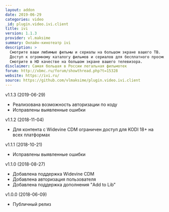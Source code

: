 ```yaml
---
layout: addon
date: 2019-06-29
categories: video
_id: plugin.video.ivi.client
title: ivi
version: 1.1.3
provider: vl.maksime
summary: Онлайн-кинотеатр ivi
description: >
  Смотрите ваши любимые фильмы и сериалы на большом экране вашего ТВ.
  Доступ к огромному каталогу фильмов и сериалов для бесплатного просмотра в один клик.
  Смотрите в HD качестве на большом экране вашего телевизора.
disclaimer: Самая большая в России легальная фильмотек
forum: http://xbmc.ru/forum/showthread.php?t=15328
website: https://ivi.ru/ 
source: https://github.com/vlmaksime/plugin.video.ivi.client
---
```

v1.1.3 (2019-06-29)
- Реализована возможность авторизации по коду
- Исправлены выявленные ошибки

v1.1.2 (2018-11-04)
- Для контента с Widevine CDM ограничен доступ для KODI 18+ на всех платформах

v1.1.1 (2018-10-21)
- Исправлены выявленные ошибки

v1.1.0 (2018-08-27)
- Добавлена поддержка Widevine CDM
- Добавлена авторизация пользователя
- Добавлена поддержка дополнения "Add to Lib"

v1.0.0 (2018-06-09)
- Публичный релиз